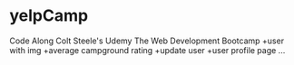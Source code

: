# yelpCamp
Code Along Colt Steele's Udemy The Web Development Bootcamp
  +user with img
  +average campground rating
  +update user
  +user profile page
  ...
